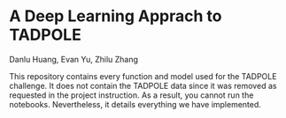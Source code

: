 # A Deep Learning Apprach to TADPOLE
Danlu Huang, Evan Yu, Zhilu Zhang

This repository contains every function and model used for the TADPOLE challenge. It does not contain the TADPOLE data since it was removed as requested in the project instruction. As a result, you cannot run the notebooks. Nevertheless, it details everything we have implemented. 
